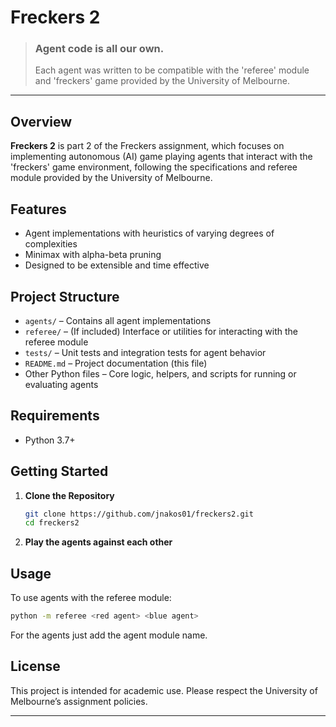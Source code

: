 # Freckers 2


> ### Agent code is all our own.
> Each agent was written to be compatible with the 'referee' module and 'freckers' game provided by the University of Melbourne. 

---

## Overview

**Freckers 2** is part 2 of the Freckers assignment, which focuses on implementing autonomous (AI) game playing agents that interact with the 'freckers' game environment, following the specifications and referee module provided by the University of Melbourne.

## Features
- Agent implementations with heuristics of varying degrees of complexities
- Minimax with alpha-beta pruning
- Designed to be extensible and time effective

## Project Structure

- `agents/` – Contains all agent implementations
- `referee/` – (If included) Interface or utilities for interacting with the referee module
- `tests/` – Unit tests and integration tests for agent behavior
- `README.md` – Project documentation (this file)
- Other Python files – Core logic, helpers, and scripts for running or evaluating agents

## Requirements

- Python 3.7+

## Getting Started

1. **Clone the Repository**
   ```bash
   git clone https://github.com/jnakos01/freckers2.git
   cd freckers2
   ```
2. **Play the agents against each other**

## Usage

To use agents with the referee module:
```bash
python -m referee <red agent> <blue agent>
```
For the agents just add the agent module name.

## License

This project is intended for academic use. Please respect the University of Melbourne’s assignment policies.

---
